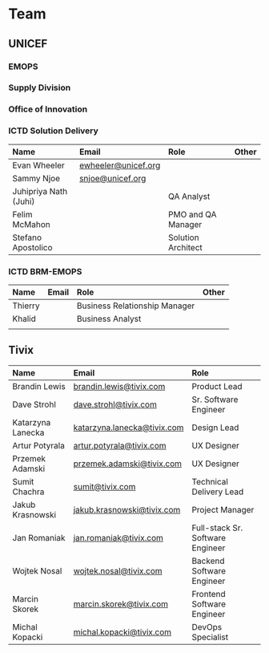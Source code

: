 # Team

## UNICEF

### EMOPS

### Supply Division

### Office of Innovation

### ICTD Solution Delivery

| Name | Email | Role | Other |
| :--- | :--- | :--- | :--- |
| Evan Wheeler | ewheeler@unicef.org |  |  |
| Sammy Njoe | snjoe@unicef.org |  |  |
| Juhipriya Nath \(Juhi\) |  | QA Analyst |  |
| Felim McMahon |  | PMO and QA Manager |  |
| Stefano Apostolico |  | Solution Architect |  |

### ICTD BRM-EMOPS

| Name | Email | Role | Other |
| :--- | :--- | :--- | :--- |
| Thierry |  | Business Relationship Manager |  |
| Khalid |  | Business Analyst |  |
|  |  |  |  |

## Tivix

| Name | Email | Role |
| :--- | :--- | :--- |
| Brandin Lewis | brandin.lewis@tivix.com | Product Lead |
| Dave Strohl | dave.strohl@tivix.com | Sr. Software Engineer |
| Katarzyna Lanecka | katarzyna.lanecka@tivix.com | Design Lead |
| Artur Potyrala | artur.potyrala@tivix.com | UX Designer |
| Przemek Adamski | przemek.adamski@tivix.com | UX Designer |
| Sumit Chachra | sumit@tivix.com | Technical Delivery Lead |
| Jakub Krasnowski | jakub.krasnowski@tivix.com | Project Manager |
| Jan Romaniak | jan.romaniak@tivix.com | Full-stack Sr. Software Engineer |
| Wojtek Nosal | wojtek.nosal@tivix.com | Backend Software Engineer |
| Marcin Skorek | marcin.skorek@tivix.com | Frontend Software Engineer |
| Michal Kopacki | michal.kopacki@tivix.com | DevOps Specialist |



